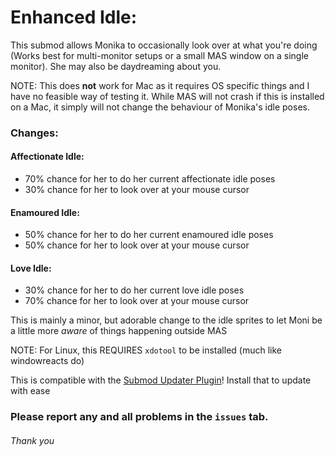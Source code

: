 # Enhanced Idle:
This submod allows Monika to occasionally look over at what you're doing (Works best for multi-monitor setups or a small MAS window on a single monitor). She may also be daydreaming about you.

NOTE: This does **not** work for Mac as it requires OS specific things and I have no feasible way of testing it. While MAS will not crash if this is installed on a Mac, it simply will not change the behaviour of Monika's idle poses.


### Changes:
#### Affectionate Idle:
- 70% chance for her to do her current affectionate idle poses
- 30% chance for her to look over at your mouse cursor

#### Enamoured Idle:
- 50% chance for her to do her current enamoured idle poses
- 50% chance for her to look over at your mouse cursor

#### Love Idle:
- 30% chance for her to do her current love idle poses
- 70% chance for her to look over at your mouse cursor


This is mainly a minor, but adorable change to the idle sprites to let Moni be a little more *aware* of things happening outside MAS

NOTE: For Linux, this REQUIRES `xdotool` to be installed (much like windowreacts do)

This is compatible with the [Submod Updater Plugin](https://github.com/Booplicate/MAS-Submods-SubmodUpdaterPlugin/releases/latest)! Install that to update with ease

### Please report any and all problems in the `issues` tab.
###### Thank you
